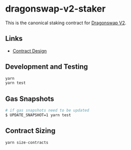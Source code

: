 # dragonswap-v2-staker

This is the canonical staking contract for [Dragonswap V2](https://github.com/dragonswap-app/v2-core).

## Links

- [Contract Design](docs/Design.md)

## Development and Testing

```sh
yarn
yarn test
```

## Gas Snapshots

```sh
# if gas snapshots need to be updated
$ UPDATE_SNAPSHOT=1 yarn test
```

## Contract Sizing

```sh
yarn size-contracts
```
